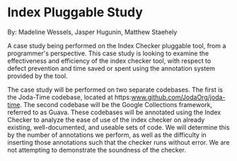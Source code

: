 # Index Pluggable Study
By: Madeline Wessels, Jasper Hugunin, Matthew Staehely

A case study being performed on the Index Checker pluggable tool, from a programmer's perspective.
This case study is looking to examine the effectiveness and efficiency of the index checker tool, with
respect to defect prevention and time saved or spent using the annotation system provided by the tool.

The case study will be performed on two separate codebases. The first is the Joda-Time codebase, located
at https:www.github.com/JodaOrg/joda-time. The second codebase will be the Google Collections framework,
referred to as Guava. These codebases will be annotated using the Index Checker to analyze the ease of 
use of the index checker on already existing, well-documented, and useable sets of code. We will determine
this by the number of annotations we perform, as well as the difficulty in inserting those annotations such
that the checker runs without error. We are not attempting to demonstrate the soundness of the checker.
